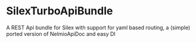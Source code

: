 SilexTurboApiBundle
===================

A REST Api bundle for Silex with support for yaml based routing, a (simple) ported version of NelmioApiDoc and easy DI
